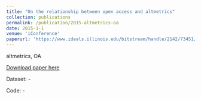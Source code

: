 ```yaml
---
title: "On the relationship between open access and altmetrics"
collection: publications
permalink: /publication/2015-altmetrics-oa
date: 2015-1-1
venue: 'iConference'
paperurl: 'https://www.ideals.illinois.edu/bitstream/handle/2142/73451/212_ready.pdf'
---
```

altmetrics, OA

[Download paper here](https://www.ideals.illinois.edu/bitstream/handle/2142/73451/212_ready.pdf)

Dataset: -

Code: -